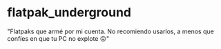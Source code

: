 # flatpak_underground
"Flatpaks que armé por mi cuenta. No recomiendo usarlos, a menos que confíes en que tu PC no explote 😜"
